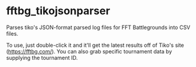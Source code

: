 # fftbg_tikojsonparser
Parses tiko's JSON-format parsed log files for FFT Battlegrounds into CSV files.

To use, just double-click it and it'll get the latest results off of Tiko's site (https://fftbg.com/).
You can also grab specific tournament data by supplying the tournament ID.

